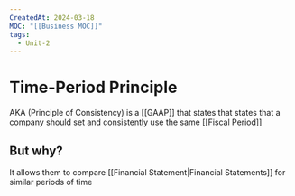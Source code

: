 ```yaml
---
CreatedAt: 2024-03-18
MOC: "[[Business MOC]]"
tags:
  - Unit-2
---
```

# Time-Period Principle
AKA (Principle of Consistency) is a [[GAAP]] that states that states that a company should set and consistently use the same [[Fiscal Period]]

## But why?
It allows them to compare [[Financial Statement|Financial Statements]] for similar periods of time
 